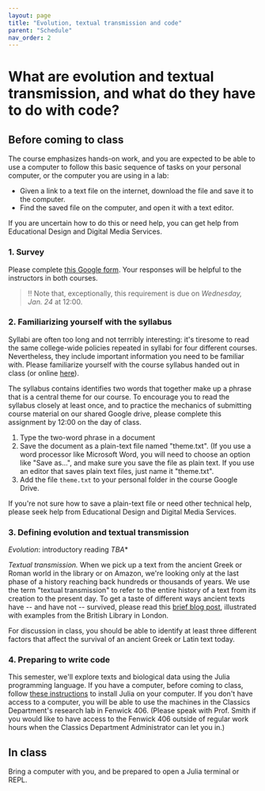 ```yaml
---
layout: page
title: "Evolution, textual transmission and code"
parent: "Schedule"
nav_order: 2
---
```



# What are evolution and textual transmission, and what do they have to do with code?

## Before coming to class

The course emphasizes hands-on work, and you are expected to be able to use a computer to follow this basic sequence of tasks on your personal computer, or the computer you are using in a lab:

- Given a link to a text file on the internet, download the file and save it to the computer.
- Find the saved file on the computer, and open it with a text editor.

If you are uncertain how to do this or need help, you can get help from Educational Design and Digital Media Services.


### 1. Survey

Please complete [this Google form](https://docs.google.com/forms/d/11tgd9yTntxP0_2yuO199p0tAhjGgFCk-9Jvy_Ve68eQ/edit?ts=65a96ef8). Your responses will be helpful to the instructors in both courses.

> ‼️ Note that, exceptionally, this requirement is due on *Wednesday, Jan. 24* at 12:00.

### 2. Familiarizing yourself with the syllabus

Syllabi are often too long and not terrribly interesting: it's tiresome to read the same college-wide policies repeated in syllabi for four different courses. Nevertheless, they include important information you need to be familiar with. Please familiarize yourself with the course syllabus handed out in class (or online [here](https://neelsmith.github.io/papyrus_to_pixels/syllabus/)).

The syllabus contains identifies two words that together make up a phrase that is a central theme for our course. To encourage you to read the syllabus closely at least once, and to practice the mechanics of submitting course material on our shared Google drive, please complete this assignment by 12:00 on the day of class.

1. Type the two-word phrase in a document
2. Save the document as a plain-text file named "theme.txt".  (If you use a word processor like Microsoft Word, you will need to choose an option like "Save as...", and make sure you save the file as plain text.  If you use an editor that saves plain text files, just name it "theme.txt". 
3. Add the file `theme.txt` to your personal folder in the course Google Drive.

If you're not sure how to save a plain-text file or need other technical help, please seek help from Educational Design and Digital Media Services.



### 3. Defining evolution and textual transmission


*Evolution*: introductory reading *TBA**

*Textual transmission.* When we pick up a text from the ancient Greek or Roman world in the library or on Amazon, we're looking only at the last phase of a history reaching back hundreds or thousands of years. We use the term "textual transmission" to refer to the entire history of a text from its creation to the present day. To get a taste of different ways ancient texts have -- and have not -- survived, please read this [brief blog post](https://brewminate.com/classics-lost-and-found-the-survival-of-ancient-texts/), illustrated with examples from the British Library in London.

For discussion in class, you should be able to identify at least three different factors that affect the survival of an ancient Greek or Latin text today.

### 4. Preparing to write code

This semester, we'll explore texts and biological data using the Julia programming language. If you have a computer, before coming to class, follow [these instructions](../../techprereqs/) to install Julia on your computer. If you don't have access to a computer, you will be able to use the machines in the Classics Department's research lab in Fenwick 406.  (Please speak with Prof. Smith if you would like to have access to the Fenwick 406 outside of regular work hours when the Classics Department Administrator can let you in.)


## In class

Bring a computer with you, and be prepared to open a Julia terminal or REPL.